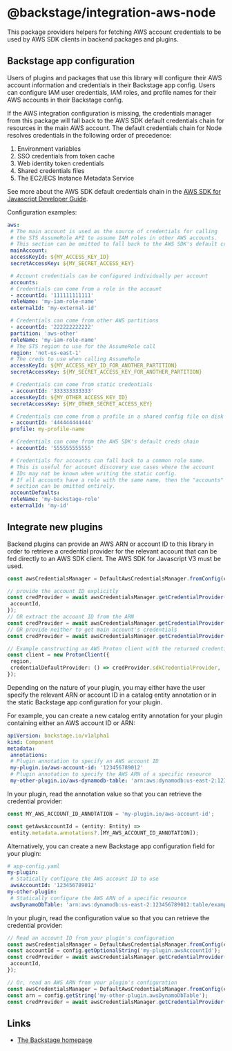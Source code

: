 # @backstage/integration-aws-node

This package providers helpers for fetching AWS account credentials
to be used by AWS SDK clients in backend packages and plugins.

## Backstage app configuration

Users of plugins and packages that use this library
will configure their AWS account information and credentials in their
Backstage app config.
Users can configure IAM user credentials, IAM roles, and profile names
for their AWS accounts in their Backstage config.

If the AWS integration configuration is missing, the credentials manager
from this package will fall back to the AWS SDK default credentials chain for
resources in the main AWS account.
The default credentials chain for Node resolves credentials in the
following order of precedence:

1. Environment variables
2. SSO credentials from token cache
3. Web identity token credentials
4. Shared credentials files
5. The EC2/ECS Instance Metadata Service

See more about the AWS SDK default credentials chain in the
[AWS SDK for Javascript Developer Guide](https://docs.aws.amazon.com/sdk-for-javascript/v3/developer-guide/setting-credentials-node.html).

Configuration examples:

```yaml
aws:
 # The main account is used as the source of credentials for calling
 # the STS AssumeRole API to assume IAM roles in other AWS accounts.
 # This section can be omitted to fall back to the AWS SDK's default creds chain.
 mainAccount:
 accessKeyId: ${MY_ACCESS_KEY_ID}
 secretAccessKey: ${MY_SECRET_ACCESS_KEY}

 # Account credentials can be configured individually per account
 accounts:
 # Credentials can come from a role in the account
 - accountId: '111111111111'
 roleName: 'my-iam-role-name'
 externalId: 'my-external-id'

 # Credentials can come from other AWS partitions
 - accountId: '222222222222'
 partition: 'aws-other'
 roleName: 'my-iam-role-name'
 # The STS region to use for the AssumeRole call
 region: 'not-us-east-1'
 # The creds to use when calling AssumeRole
 accessKeyId: ${MY_ACCESS_KEY_ID_FOR_ANOTHER_PARTITION}
 secretAccessKey: ${MY_SECRET_ACCESS_KEY_FOR_ANOTHER_PARTITION}

 # Credentials can come from static credentials
 - accountId: '333333333333'
 accessKeyId: ${MY_OTHER_ACCESS_KEY_ID}
 secretAccessKey: ${MY_OTHER_SECRET_ACCESS_KEY}

 # Credentials can come from a profile in a shared config file on disk
 - accountId: '444444444444'
 profile: my-profile-name

 # Credentials can come from the AWS SDK's default creds chain
 - accountId: '555555555555'

 # Credentials for accounts can fall back to a common role name.
 # This is useful for account discovery use cases where the account
 # IDs may not be known when writing the static config.
 # If all accounts have a role with the same name, then the "accounts"
 # section can be omitted entirely.
 accountDefaults:
 roleName: 'my-backstage-role'
 externalId: 'my-id'
```

## Integrate new plugins

Backend plugins can provide an AWS ARN or account ID to this library in order to
retrieve a credential provider for the relevant account that can be fed directly
to an AWS SDK client.
The AWS SDK for Javascript V3 must be used.

```typescript
const awsCredentialsManager = DefaultAwsCredentialsManager.fromConfig(config);

// provide the account ID explicitly
const credProvider = await awsCredentialsManager.getCredentialProvider({
 accountId,
});
// OR extract the account ID from the ARN
const credProvider = await awsCredentialsManager.getCredentialProvider({ arn });
// OR provide neither to get main account's credentials
const credProvider = await awsCredentialsManager.getCredentialProvider({});

// Example constructing an AWS Proton client with the returned credential provider
const client = new ProtonClient({
 region,
 credentialDefaultProvider: () => credProvider.sdkCredentialProvider,
});
```

Depending on the nature of your plugin, you may either have the user specify the
relevant ARN or account ID in a catalog entity annotation or in the static Backstage
app configuration for your plugin.

For example, you can create a new catalog entity annotation for your plugin containing
either an AWS account ID or ARN:

```yaml
apiVersion: backstage.io/v1alpha1
kind: Component
metadata:
 annotations:
 # Plugin annotation to specify an AWS account ID
 my-plugin.io/aws-account-id: '123456789012'
 # Plugin annotation to specify the AWS ARN of a specific resource
 my-other-plugin.io/aws-dynamodb-table: 'arn:aws:dynamodb:us-east-2:123456789012:table/example-table'
```

In your plugin, read the annotation value so that you can retrieve the credential provider:

```typescript
const MY_AWS_ACCOUNT_ID_ANNOTATION = 'my-plugin.io/aws-account-id';

const getAwsAccountId = (entity: Entity) =>
 entity.metadata.annotations?.[MY_AWS_ACCOUNT_ID_ANNOTATION]);
```

Alternatively, you can create a new Backstage app configuration field for your plugin:

```yaml
# app-config.yaml
my-plugin:
 # Statically configure the AWS account ID to use
 awsAccountId: '123456789012'
my-other-plugin:
 # Statically configure the AWS ARN of a specific resource
 awsDynamoDbTable: 'arn:aws:dynamodb:us-east-2:123456789012:table/example-table'
```

In your plugin, read the configuration value so that you can retrieve the credential provider:

```typescript
// Read an account ID from your plugin's configuration
const awsCredentialsManager = DefaultAwsCredentialsManager.fromConfig(config);
const accountId = config.getOptionalString('my-plugin.awsAccountId');
const credProvider = await awsCredentialsManager.getCredentialProvider({
 accountId,
});

// Or, read an AWS ARN from your plugin's configuration
const awsCredentialsManager = DefaultAwsCredentialsManager.fromConfig(config);
const arn = config.getString('my-other-plugin.awsDynamoDbTable');
const credProvider = await awsCredentialsManager.getCredentialProvider({ arn });
```

## Links

- [The Backstage homepage](https://backstage.io)
